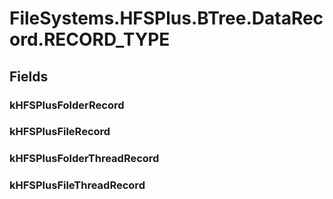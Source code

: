 ﻿


# FileSystems.HFSPlus.BTree.DataRecord.RECORD_TYPE

## Fields

### kHFSPlusFolderRecord

### kHFSPlusFileRecord

### kHFSPlusFolderThreadRecord

### kHFSPlusFileThreadRecord
